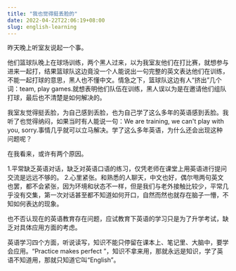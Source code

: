 ```yaml
---
title: "我也觉得挺丢脸的"
date: 2022-04-22T22:06:19+08:00
slug: english-learning
---
```

昨天晚上听室友说起一个事。

他们篮球队晚上在球场训练，两个黑人过来，以为我室友他们在打比赛，就想参与进来一起打，结果篮球队这边竟没一个人能说出一句完整的英文表达他们在训练，不能一起打球的意思，黑人也不懂中文。情急之下，篮球队这边有人“挤出”几个词：team, play games.就想表明他们队伍在训练，黑人误以为是在邀请他们组队打球，最后也不清楚是如何解决的。

我室友觉得挺丢脸，为自己感到丢脸，也为自己学了这么多年的英语感到丢脸。我听了也觉得纳闷，如果当时有人能说一句：We are training, we can't play with you, sorry.事情几乎就可以立马解决。学了这么多年英语，为什么还会出现这种问题呢？

在我看来，或许有两个原因。

1.平常缺乏英语对话，缺乏对英语口语的练习，仅凭老师在课堂上用英语进行提问交流是远远不够的。
2.心里紧张。和熟悉的人聊天，中文也好，偶尔甩两句英文也罢，都不会紧张，因为环境和状态不一样，但是我们与老外接触比较少，平常几乎没有交集，第一次对话甚至都不知道如何开口，自然而然也就存在脑子一懵，不知如何表达的现象。

也不否认现在的英语教育存在问题，应试教育下英语的学习只是为了升学考试，缺乏对具体应用方面的考虑。

英语学习四个方面，听说读写，知识不能只停留在课本上、笔记里、大脑中，要学会应用。“Practice makes perfect ”，知识不拿来用，那就永远是知识，学了英语不知道用，那就只知道它叫“English”。
